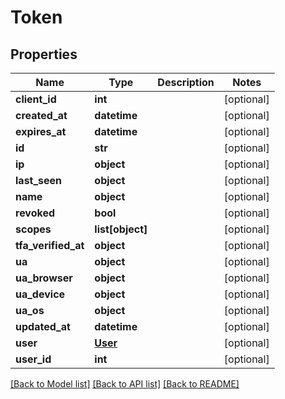 # Token

## Properties
Name | Type | Description | Notes
------------ | ------------- | ------------- | -------------
**client_id** | **int** |  | [optional] 
**created_at** | **datetime** |  | [optional] 
**expires_at** | **datetime** |  | [optional] 
**id** | **str** |  | [optional] 
**ip** | **object** |  | [optional] 
**last_seen** | **object** |  | [optional] 
**name** | **object** |  | [optional] 
**revoked** | **bool** |  | [optional] 
**scopes** | **list[object]** |  | [optional] 
**tfa_verified_at** | **object** |  | [optional] 
**ua** | **object** |  | [optional] 
**ua_browser** | **object** |  | [optional] 
**ua_device** | **object** |  | [optional] 
**ua_os** | **object** |  | [optional] 
**updated_at** | **datetime** |  | [optional] 
**user** | [**User**](User.md) |  | [optional] 
**user_id** | **int** |  | [optional] 

[[Back to Model list]](../README.md#documentation-for-models) [[Back to API list]](../README.md#documentation-for-api-endpoints) [[Back to README]](../README.md)


